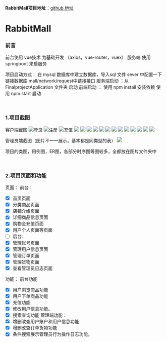 **RabbitMall项目地址**：[github 地址](https://github.com/SSDWGG/rabbitMall.git)

# RabbitMall

### 前言

前台使用 vue技术 为基础开发  （axios，vue-router，vuex）
服务端 使用 springboot 来启服务


项目启动方式：
在 mysql 数据库中建立数据库，导入sql 文件
sever 中配置一下链接数据库
mall/network/request中链接接口
服务端启动 ：从FinalprojectApplication 文件夹 启动
前端启动 ：  使用 npm install 安装依赖   使用 npm start 启动

<br/>

### 1.项目截图
客户端截图
![登录](客户端图片/登录.png)
![注册](客户端图片/注册.png)
![充值](客户端图片/充值.png)
![](客户端图片/店铺评分.png)
![](客户端图片/店铺详情.png)
![](客户端图片/分类商品.png)
![](客户端图片/个人账户.png)
![](客户端图片/排行榜.png)
![](客户端图片/全部商品.png)
![](客户端图片/首页1.png)
![](客户端图片/首页2.png)
![](客户端图片/首页3.png)
![](客户端图片/详情页1.png)
![](客户端图片/详情页2.png)
![](客户端图片/详情页3.png)
![](客户端图片/修改个人信息.png)

管理员端截图（图片不一一展示，基本都是同类型的表）
![](管理员图片/管理用户信息.png)

项目的类图，用例图，ER图，各部分时序图等图较多，全都放在图片文件夹中

<br/>

### 2.项目页面和功能

页面：
    前台：
- [x] 首页页面
- [x] 分类商品页面
- [x] 店铺介绍页面
- [x] 详细商品信息页面
- [x] 购物金充值页面
- [x] 用户个人页面等页面
- [ ] 
    后台:
- [x] 管理账号页面
- [x] 管理用户信息页面
- [x] 管理订单页面
- [x] 管理货物页面
- [x] 查看管理员日志页面

功能：
    前台功能
- [x] 用户浏览商品功能
- [x] 用户下单商品功能
- [x] 充值功能
- [x] 修改用户信息功能。
- [x] 搜索查询功能
    管理端功能：
- [x] 增删改查用户账户和用户信息功能
- [x] 增删改查订单货物功能
- [x] 条件搜索展示管理员行为操作日志功能。

<br/>
